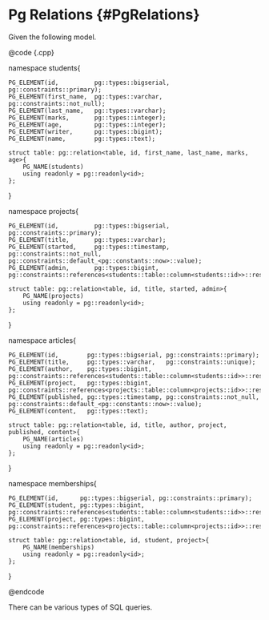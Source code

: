Pg Relations {#PgRelations}
===================

Given the following model.

@code {.cpp}


namespace students{

    PG_ELEMENT(id,          pg::types::bigserial, pg::constraints::primary);
    PG_ELEMENT(first_name,  pg::types::varchar, pg::constraints::not_null);
    PG_ELEMENT(last_name,   pg::types::varchar);
    PG_ELEMENT(marks,       pg::types::integer);
    PG_ELEMENT(age,         pg::types::integer);
    PG_ELEMENT(writer,      pg::types::bigint);
    PG_ELEMENT(name,        pg::types::text);

    struct table: pg::relation<table, id, first_name, last_name, marks, age>{
        PG_NAME(students)
        using readonly = pg::readonly<id>;
    };

}

namespace projects{

    PG_ELEMENT(id,          pg::types::bigserial, pg::constraints::primary);
    PG_ELEMENT(title,       pg::types::varchar);
    PG_ELEMENT(started,     pg::types::timestamp, pg::constraints::not_null, pg::constraints::default_<pg::constants::now>::value);
    PG_ELEMENT(admin,       pg::types::bigint,    pg::constraints::references<students::table::column<students::id>>::restrict);

    struct table: pg::relation<table, id, title, started, admin>{
        PG_NAME(projects)
        using readonly = pg::readonly<id>;
    };

}

namespace articles{

    PG_ELEMENT(id,        pg::types::bigserial, pg::constraints::primary);
    PG_ELEMENT(title,     pg::types::varchar,   pg::constraints::unique);
    PG_ELEMENT(author,    pg::types::bigint,    pg::constraints::references<students::table::column<students::id>>::restrict);
    PG_ELEMENT(project,   pg::types::bigint,    pg::constraints::references<projects::table::column<projects::id>>::restrict);
    PG_ELEMENT(published, pg::types::timestamp, pg::constraints::not_null, pg::constraints::default_<pg::constants::now>::value);
    PG_ELEMENT(content,   pg::types::text);

    struct table: pg::relation<table, id, title, author, project, published, content>{
        PG_NAME(articles)
        using readonly = pg::readonly<id>;
    };

}

namespace memberships{

    PG_ELEMENT(id,      pg::types::bigserial, pg::constraints::primary);
    PG_ELEMENT(student, pg::types::bigint, pg::constraints::references<students::table::column<students::id>>::restrict);
    PG_ELEMENT(project, pg::types::bigint, pg::constraints::references<projects::table::column<projects::id>>::restrict);

    struct table: pg::relation<table, id, student, project>{
        PG_NAME(memberships)
        using readonly = pg::readonly<id>;
    };

}

@endcode

There can be various types of SQL queries.
